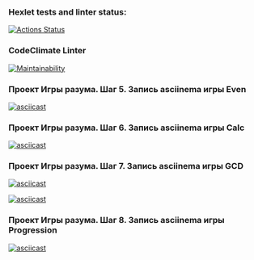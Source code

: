 ### Hexlet tests and linter status:
[![Actions Status](https://github.com/IrishaChervyak/java-project-61/workflows/hexlet-check/badge.svg)](https://github.com/IrishaChervyak/java-project-61/actions)

### CodeClimate Linter
[![Maintainability](https://api.codeclimate.com/v1/badges/fc0a41779ef39bda28be/maintainability)](https://codeclimate.com/github/IrishaChervyak/java-project-61/maintainability)

### Проект Игры разума. Шаг 5. Запись asciinema игры Even
[![asciicast](https://asciinema.org/a/Fvb4Gyu5OUX1Md4GpGwbH4xj5.svg)](https://asciinema.org/a/Fvb4Gyu5OUX1Md4GpGwbH4xj5)

### Проект Игры разума. Шаг 6. Запись asciinema игры Calc
[![asciicast](https://asciinema.org/a/Ct2vGazgpY8fujsyGqQg1WCu4.svg)](https://asciinema.org/a/Ct2vGazgpY8fujsyGqQg1WCu4)

### Проект Игры разума. Шаг 7. Запись asciinema игры GCD
[![asciicast](https://asciinema.org/a/7VR2t3GQUxe2ldv36L1tKvLSs.svg)](https://asciinema.org/a/7VR2t3GQUxe2ldv36L1tKvLSs)

[![asciicast](https://asciinema.org/a/vKaIRICrTCc4zN4796Tegv2ow.svg)](https://asciinema.org/a/vKaIRICrTCc4zN4796Tegv2ow)

### Проект Игры разума. Шаг 8. Запись asciinema игры Progression
[![asciicast](https://asciinema.org/a/XieqHr2D86Y9bnE7QrGKruInv.svg)](https://asciinema.org/a/XieqHr2D86Y9bnE7QrGKruInv)
